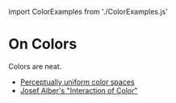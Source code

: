 import ColorExamples from './ColorExamples.js'

# On Colors

Colors are neat.

- [Perceptually uniform color spaces]
- [Josef Alber's "Interaction of Color"][albers]

<ColorExamples />

[Perceptually uniform color spaces]: https://programmingdesignsystems.com/color/perceptually-uniform-color-spaces/
[albers]: https://www.brainpickings.org/2013/08/16/interaction-of-color-josef-albers-50th-anniversary/
